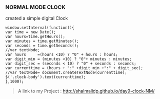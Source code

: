 ### NORMAL MODE CLOCK 

created a simple digital Clock

```
window.setInterval(function(){
var time = new Date();
var hours=time.getHours();
var minutes = time.getMinutes();
var seconds = time.getSeconds();
//var textNode;
var hours     =(hours <10) ? "0" + hours : hours;
var digit_min = (minutes <10) ? "0"+ minutes : minutes;
var digit_sec = (seconds < 10) ? "0" + seconds : seconds;
var currenttime = (hours + ":" +digit_min +":" + digit_sec);
//var textNode= document.createTextNode(currenttime);
$('.clock-body').text(currenttime);
},1000);
```

>A link to my Project : http://shalmalidp.github.io/day9-clock-NM/
